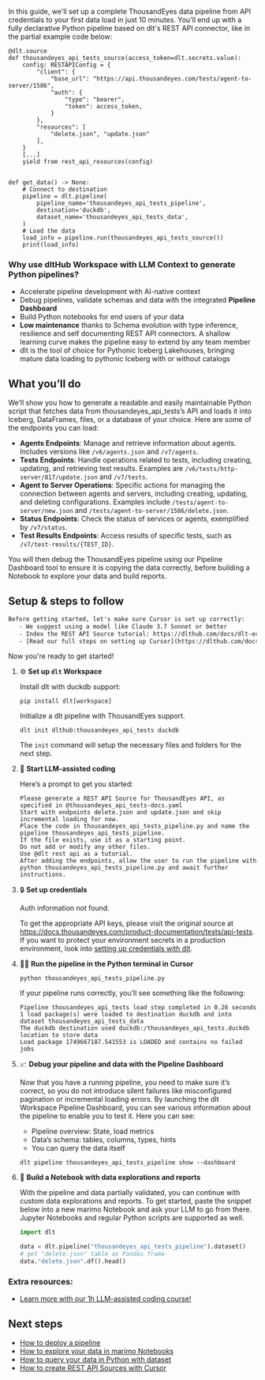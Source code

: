 In this guide, we'll set up a complete ThousandEyes data pipeline from API credentials to your first data load in just 10 minutes. You'll end up with a fully declarative Python pipeline based on dlt's REST API connector, like in the partial example code below:

```python-outcome
@dlt.source
def thousandeyes_api_tests_source(access_token=dlt.secrets.value):
    config: RESTAPIConfig = {
        "client": {
            "base_url": "https://api.thousandeyes.com/tests/agent-to-server/1586",
            "auth": {
                "type": "bearer",
                "token": access_token,
            }
        },
        "resources": [
            "delete.json", "update.json"
        ],
    }
    [...]
    yield from rest_api_resources(config)


def get_data() -> None:
    # Connect to destination
    pipeline = dlt.pipeline(
        pipeline_name='thousandeyes_api_tests_pipeline',
        destination='duckdb',
        dataset_name='thousandeyes_api_tests_data', 
    )
    # Load the data
    load_info = pipeline.run(thousandeyes_api_tests_source())
    print(load_info) 
```

### Why use dltHub Workspace with LLM Context to generate Python pipelines?

- Accelerate pipeline development with AI-native context
- Debug pipelines, validate schemas and data with the integrated **Pipeline Dashboard**
- Build Python notebooks for end users of your data
- **Low maintenance** thanks to Schema evolution with type inference, resilience and self documenting REST API connectors. A shallow learning curve makes the pipeline easy to extend by any team member
- dlt is the tool of choice for Pythonic Iceberg Lakehouses, bringing mature data loading to pythonic Iceberg with or without catalogs

## What you’ll do

We’ll show you how to generate a readable and easily maintainable Python script that fetches data from thousandeyes_api_tests’s API and loads it into Iceberg, DataFrames, files, or a database of your choice. Here are some of the endpoints you can load:

- **Agents Endpoints**: Manage and retrieve information about agents. Includes versions like `/v6/agents.json` and `/v7/agents`.
- **Tests Endpoints**: Handle operations related to tests, including creating, updating, and retrieving test results. Examples are `/v6/tests/http-server/817/update.json` and `/v7/tests`.
- **Agent to Server Operations**: Specific actions for managing the connection between agents and servers, including creating, updating, and deleting configurations. Examples include `/tests/agent-to-server/new.json` and `/tests/agent-to-server/1586/delete.json`.
- **Status Endpoints**: Check the status of services or agents, exemplified by `/v7/status`. 
- **Test Results Endpoints**: Access results of specific tests, such as `/v7/test-results/{TEST_ID}`.

You will then debug the ThousandEyes pipeline using our Pipeline Dashboard tool to ensure it is copying the data correctly, before building a Notebook to explore your data and build reports.

## Setup & steps to follow

```default
Before getting started, let's make sure Cursor is set up correctly:
   - We suggest using a model like Claude 3.7 Sonnet or better
   - Index the REST API Source tutorial: https://dlthub.com/docs/dlt-ecosystem/verified-sources/rest_api/ and add it to context as **@dlt rest api**
   - [Read our full steps on setting up Cursor](https://dlthub.com/docs/dlt-ecosystem/llm-tooling/cursor-restapi#23-configuring-cursor-with-documentation)
```

Now you're ready to get started!

1. ⚙️ **Set up `dlt` Workspace**
    
    Install dlt with duckdb support:
    ```shell
    pip install dlt[workspace]
    ```

    Initialize a dlt pipeline with ThousandEyes support.
    ```shell
    dlt init dlthub:thousandeyes_api_tests duckdb
    ```

    The `init` command will setup the necessary files and folders for the next step.
    
2. 🤠 **Start LLM-assisted coding**
    
    Here’s a prompt to get you started:
    
    ```prompt
    Please generate a REST API Source for ThousandEyes API, as specified in @thousandeyes_api_tests-docs.yaml 
    Start with endpoints delete.json and update.json and skip incremental loading for now. 
    Place the code in thousandeyes_api_tests_pipeline.py and name the pipeline thousandeyes_api_tests_pipeline. 
    If the file exists, use it as a starting point. 
    Do not add or modify any other files. 
    Use @dlt rest api as a tutorial. 
    After adding the endpoints, allow the user to run the pipeline with python thousandeyes_api_tests_pipeline.py and await further instructions.
    ```

    
3. 🔒 **Set up credentials** 
    
    Auth information not found.
    
    To get the appropriate API keys, please visit the original source at https://docs.thousandeyes.com/product-documentation/tests/api-tests.
    If you want to protect your environment secrets in a production environment, look into [setting up credentials with dlt](https://dlthub.com/docs/walkthroughs/add_credentials).
    
4. 🏃‍♀️ **Run the pipeline in the Python terminal in Cursor**
    
    ```shell
    python thousandeyes_api_tests_pipeline.py
    ```
    
    If your pipeline runs correctly, you’ll see something like the following:
    
    ```shell
    Pipeline thousandeyes_api_tests load step completed in 0.26 seconds
    1 load package(s) were loaded to destination duckdb and into dataset thousandeyes_api_tests_data
    The duckdb destination used duckdb:/thousandeyes_api_tests.duckdb location to store data
    Load package 1749667187.541553 is LOADED and contains no failed jobs
    ```
    
5. 📈 **Debug your pipeline and data with the Pipeline Dashboard**

    Now that you have a running pipeline, you need to make sure it’s correct, so you do not introduce silent failures like misconfigured pagination or incremental loading errors. By launching the dlt Workspace Pipeline Dashboard, you can see various information about the pipeline to enable you to test it. Here you can see:
    - Pipeline overview: State, load metrics
    - Data’s schema: tables, columns, types, hints
    - You can query the data itself
    
    ```shell
    dlt pipeline thousandeyes_api_tests_pipeline show --dashboard
    ```
    
6. 🐍 **Build a Notebook with data explorations and reports**

    With the pipeline and data partially validated, you can continue with custom data explorations and reports. To get started, paste the snippet below into a new marimo Notebook and ask your LLM to go from there. Jupyter Notebooks and regular Python scripts are supported as well.

    
    ```python
    import dlt

   data = dlt.pipeline("thousandeyes_api_tests_pipeline").dataset()
   # get "delete.json" table as Pandas frame
   data."delete.json".df().head()
    ```

### Extra resources:

- [Learn more with our 1h LLM-assisted coding course!](https://www.youtube.com/watch?v=GGid70rnJuM)

## Next steps

- [How to deploy a pipeline](https://dlthub.com/docs/walkthroughs/deploy-a-pipeline)
- [How to explore your data in marimo Notebooks](https://dlthub.com/docs/general-usage/dataset-access/marimo)
- [How to query your data in Python with dataset](https://dlthub.com/docs/general-usage/dataset-access/dataset)
- [How to create REST API Sources with Cursor](https://dlthub.com/docs/dlt-ecosystem/llm-tooling/cursor-restapi)